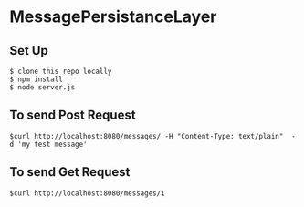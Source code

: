 # MessagePersistanceLayer

## Set Up

```
$ clone this repo locally
$ npm install
$ node server.js
```

## To send Post Request

```
$curl http://localhost:8080/messages/ -H "Content-Type: text/plain"  -d 'my test message'
```

## To send Get Request

```
$curl http://localhost:8080/messages/1
```

